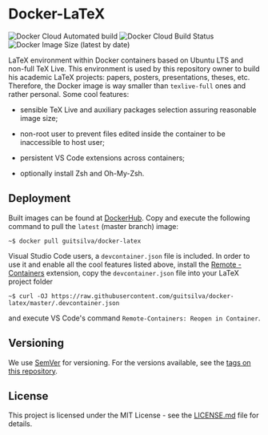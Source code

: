 # Docker-LaTeX

![Docker Cloud Automated build](https://img.shields.io/docker/cloud/automated/guitsilva/docker-latex)
![Docker Cloud Build Status](https://img.shields.io/docker/cloud/build/guitsilva/docker-latex)
![Docker Image Size (latest by date)](https://img.shields.io/docker/image-size/guitsilva/docker-latex)

LaTeX environment within Docker containers based on Ubuntu LTS and non-full TeX Live. This environment is used by this repository owner to build his academic LaTeX projects: papers, posters, presentations, theses, etc. Therefore, the Docker image is way smaller than `texlive-full` ones and rather personal. Some cool features:

- sensible TeX Live and auxiliary packages selection assuring reasonable image size;

- non-root user to prevent files edited inside the container to be inaccessible to host user;

- persistent VS Code extensions across containers;

- optionally install Zsh and Oh-My-Zsh.

## Deployment

Built images can be found at [DockerHub](https://hub.docker.com/r/guitsilva/docker-latex). Copy and execute the following command to pull the `latest` (master branch) image:

    ~$ docker pull guitsilva/docker-latex

Visual Studio Code users, a `devcontainer.json` file is included. In order to use it and enable all the cool features listed above, install the [Remote - Containers](https://marketplace.visualstudio.com/items?itemName=ms-vscode-remote.remote-containers) extension, copy the `devcontainer.json` file into your LaTeX project folder

    ~$ curl -OJ https://raw.githubusercontent.com/guitsilva/docker-latex/master/.devcontainer.json

and execute VS Code's command `Remote-Containers: Reopen in Container`.

## Versioning

We use [SemVer](semver.org) for versioning. For the versions available, see the [tags on this repository](https://github.com/guitsilva/docker-latex/tags).

## License

This project is licensed under the MIT License - see the [LICENSE.md](https://github.com/guitsilva/docker-latex/blob/master/LICENSE) file for details.